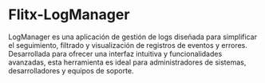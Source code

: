 # Flitx-LogManager
LogManager es una aplicación de gestión de logs diseñada para simplificar el seguimiento, filtrado y visualización de registros de eventos y errores. Desarrollada para ofrecer una interfaz intuitiva y funcionalidades avanzadas, esta herramienta es ideal para administradores de sistemas, desarrolladores y equipos de soporte.
